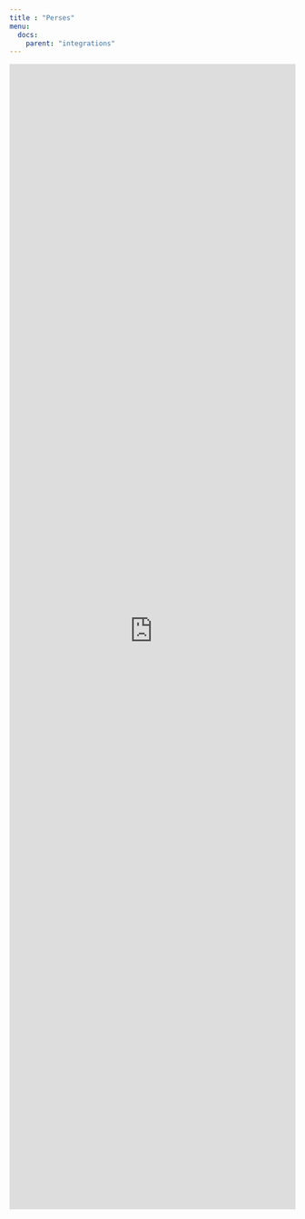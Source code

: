 ```yaml
---
title : "Perses"
menu:
  docs:
    parent: "integrations"
---
```


<iframe 
    width="100%"
    style="aspect-ratio: 1/4;"
    name="iframe" 
    id="integration" 
    frameborder="0"
    src="https://console.victoriametrics.cloud/public/integrations/perses" >
</iframe>
